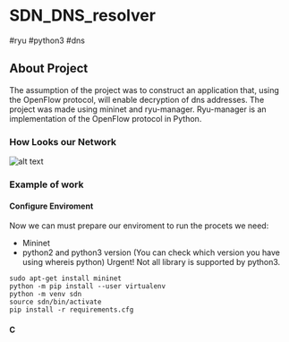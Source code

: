 # SDN_DNS_resolver
#ryu #python3 #dns

## About Project
The assumption of the project was to construct an application that, using the OpenFlow protocol, will enable decryption of dns addresses.
The project was made using mininet and ryu-manager. Ryu-manager is an implementation of the OpenFlow protocol in Python.
### How Looks our Network
![alt text](https://github.com/AdamekMateusz/SDN_DNS_resolver.git/blob/master/topology.png?raw=true)

### Example of work


#### Configure Enviroment 
Now we can must prepare our enviroment to run the procets we need:
+ Mininet
+ python2 and python3 version (You can check which version you have using whereis python) Urgent! Not all library is supported by python3.



```console
sudo apt-get install mininet
python -m pip install --user virtualenv 
python -m venv sdn
source sdn/bin/activate
pip install -r requirements.cfg
```

#### C